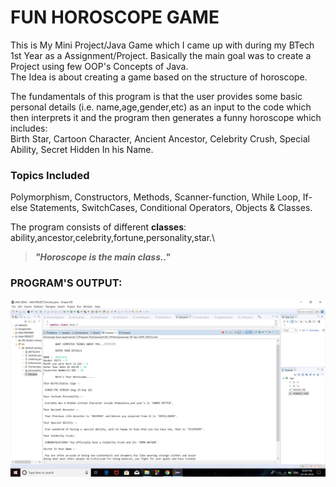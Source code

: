 # FUN  HOROSCOPE  GAME
This is My Mini Project/Java Game which I came up with during my BTech 1st Year as a Assignment/Project.
Basically the main goal was to create a Project using few OOP's Concepts of Java.\
The Idea is about creating a game based on the structure of horoscope.

The fundamentals of this program is that the user provides some basic personal details (i.e. name,age,gender,etc) as an input to the code which then interprets it and the program then generates a funny horoscope which includes:\
Birth Star, Cartoon Character, Ancient Ancestor, Celebrity Crush, Special Ability, Secret Hidden In his Name.

### Topics Included 
Polymorphism, Constructors, Methods, Scanner-function, While Loop, If-else Statements, SwitchCases, Conditional Operators, Objects & Classes.

The program consists of different **classes**: ability,ancestor,celebrity,fortune,personality,star.\
> ***"Horoscope is the main class.."***


### PROGRAM'S OUTPUT:

![alt text](https://github.com/AkhileshSagar30/Personal-Projects/blob/main/Horoscope%20Java%20Project/Output.png)

